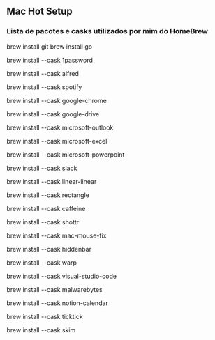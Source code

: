 ## Mac Hot Setup
### Lista de pacotes e casks utilizados por mim do HomeBrew

brew install git
brew install go

brew install --cask 1password

brew install --cask alfred

brew install --cask spotify

brew install --cask google-chrome

brew install --cask google-drive

brew install --cask microsoft-outlook

brew install --cask microsoft-excel

brew install --cask microsoft-powerpoint

brew install --cask slack

brew install --cask linear-linear

brew install --cask rectangle

brew install --cask caffeine

brew install --cask shottr

brew install --cask mac-mouse-fix

brew install --cask hiddenbar

brew install --cask warp

brew install --cask visual-studio-code

brew install --cask malwarebytes

brew install --cask notion-calendar

brew install --cask ticktick

brew install --cask skim